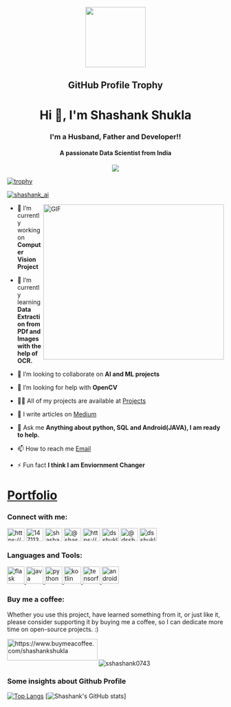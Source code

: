 <p align="center">
  <img width="140" src="https://user-images.githubusercontent.com/6661165/91657958-61b4fd00-eb00-11ea-9def-dc7ef5367e34.png" />  
  <h2 align="center">GitHub Profile Trophy</h2>
  
<h1 align="center">Hi 👋, I'm Shashank Shukla</h1>
<h3 align="center">I'm a Husband, Father and Developer!!</h3> 
<h4 align="center">A passionate Data Scientist from India</h4>

<p align="center"> <img src="https://camo.githubusercontent.com/9ad8cfe3215fff758ea74784f86ef0de25b6acfbd6a4fab19d9a13ff47b05843/68747470733a2f2f7265732e636c6f7564696e6172792e636f6d2f616e7572616768617a72612f696d6167652f75706c6f61642f76313539343930383234322f6c6f676f5f636373776d652e737667" /> </p>


[![trophy](https://github-profile-trophy.vercel.app/?username=sshashank0743&theme=dracula)](https://github.com/ryo-ma/github-profile-trophy)

<p align="left"> <a href="https://twitter.com/shashank_ai" target="blank"><img src="https://img.shields.io/twitter/follow/shashank_ai?logo=twitter&style=for-the-badge" alt="shashank_ai" /></a> </p>

<img align="right" alt="GIF" width="420" height="360" src="https://media1.giphy.com/media/FoVzfcqCDSb7zCynOp/giphy.gif?cid=ecf05e47bidyuwqb4e0p850bbgagdt07u21n5v463au9i4oe&rid=giphy.gif&ct=g">

- 🔭 I’m currently working on **Computer Vision Project**

- 🌱 I’m currently learning **Data Extraction from PDf and Images with the help of OCR.**

- 👯 I’m looking to collaborate on **AI and ML projects**

- 🤝 I’m looking for help with **OpenCV**

- 👨‍💻 All of my projects are available at [Projects](https://github.com/Sshashank0743?tab=projects)

- 📝 I write articles on [Medium](https://shashank00.medium.com/)

- 💬 Ask me **Anything about python, SQL and Android(JAVA), I am ready to help.**

- 📫 How to reach me [Email](dsshuklashashank@gmail.com)

- ⚡ Fun fact **I think I am Enviornment Changer**

# [Portfolio](https://flowcv.me/shashank-shukla/) 

<h3 align="left">Connect with me:</h3>
<p align="left">
<a href="https://linkedin.com/in/https://www.linkedin.com/in/shashankshukla02/" target="blank"><img align="center" src="https://raw.githubusercontent.com/rahuldkjain/github-profile-readme-generator/master/src/images/icons/Social/linked-in-alt.svg" alt="https://www.linkedin.com/in/shashankshukla02/" height="30" width="40" /></a>
<a href="https://stackoverflow.com/users/14711327" target="blank"><img align="center" src="https://raw.githubusercontent.com/rahuldkjain/github-profile-readme-generator/master/src/images/icons/Social/stack-overflow.svg" alt="14711327" height="30" width="40" /></a>
<a href="https://kaggle.com/shashankshukla9919" target="blank"><img align="center" src="https://raw.githubusercontent.com/rahuldkjain/github-profile-readme-generator/master/src/images/icons/Social/kaggle.svg" alt="shashankshukla9919" height="30" width="40" /></a>
<a href="https://medium.com/@shashank00" target="blank"><img align="center" src="https://raw.githubusercontent.com/rahuldkjain/github-profile-readme-generator/master/src/images/icons/Social/medium.svg" alt="@shashank00" height="30" width="40" /></a>
<a href="https://www.youtube.com/channel/UC2hW4llAGURDNnjx_cq8C6A" target="blank"><img align="center" src="https://raw.githubusercontent.com/rahuldkjain/github-profile-readme-generator/master/src/images/icons/Social/youtube.svg" alt="https://www.youtube.com/channel/uc2hw4llagurdnnjx_cq8c6a" height="30" width="40" /></a>
<a href="https://www.hackerrank.com/dsshuklashashank" target="blank"><img align="center" src="https://raw.githubusercontent.com/rahuldkjain/github-profile-readme-generator/master/src/images/icons/Social/hackerrank.svg" alt="dsshuklashashank" height="30" width="40" /></a>
<a href="https://www.hackerearth.com/@dsshashank" target="blank"><img align="center" src="https://raw.githubusercontent.com/rahuldkjain/github-profile-readme-generator/master/src/images/icons/Social/hackerearth.svg" alt="@dsshashank" height="30" width="40" /></a>
<a href="https://auth.geeksforgeeks.org/user/dsshuklashashank/profile" target="blank"><img align="center" src="https://raw.githubusercontent.com/rahuldkjain/github-profile-readme-generator/master/src/images/icons/Social/geeks-for-geeks.svg" alt="dsshuklashashank/profile" height="30" width="40" /></a>
</p>


<h3 align="left">Languages and Tools:</h3>
<p align="left"> <a href="https://www.w3schools.com/cs/" target="_blank"> 
<!--   <img src="https://raw.githubusercontent.com/devicons/devicon/master/icons/csharp/csharp-original.svg" alt="csharp" width="40" height="40"/> </a> -->
  <a href="https://flask.palletsprojects.com/" target="_blank">  
  <img src="https://www.vectorlogo.zone/logos/pocoo_flask/pocoo_flask-icon.svg" alt="flask" width="40" height="40"/> </a> 
  
  <a href="https://www.java.com" target="_blank"> 
  <img src="https://www.vectorlogo.zone/logos/java/java-horizontal.svg" alt="java" width="40" height="40"/> </a> 
  
  <a href="https://www.python.org" target="_blank"> 
  <img src="https://www.vectorlogo.zone/logos/python/python-horizontal.svg" alt="python" width="40" height="40"/> </a> 
  
  <a href="https://kotlinlang.org/" target="_blank"> 
  <img src="https://www.vectorlogo.zone/logos/kotlinlang/kotlinlang-icon.svg" alt="kotlin" width="40" height="40"/> </a> 

  <a href="https://kotlinlang.org/" target="_blank"> 
   <img src="https://www.vectorlogo.zone/logos/tensorflow/tensorflow-icon.svg" alt="tensorflow" width="40" height="40"/> </a>
  
  <a href="https://www.android.com/" target="_blank"> 
  <img src="https://www.vectorlogo.zone/logos/android/android-icon.svg" alt="android" width="40" height="40"/> </a>
</p>


<h3 align="left">Buy me a coffee:</h3>
Whether you use this project, have learned something from it, or just like it, please consider supporting it by buying me a coffee, so I can dedicate more time on open-source projects. :)
<p><a href="https://www.buymeacoffee.com/shashankshukla"> <img align="left" src="https://cdn.buymeacoffee.com/buttons/v2/default-yellow.png" height="50" width="210" alt="https://www.buymeacoffee.com/shashankshukla" /></a></p><br><br>


<p><img align="center" src="https://github-readme-streak-stats.herokuapp.com/?user=sshashank0743&" alt="sshashank0743" /></p>


### Some insights about Github Profile

[![Top Langs](https://github-readme-stats.vercel.app/api/top-langs?username=sshashank0743&theme=synthwave)](https://github.com/sshashank0743/github-readme-stats)
[![Shashank's GitHub stats](https://github-readme-stats.vercel.app/api?username=sshashank0743&count_private=true&theme=synthwave)]


